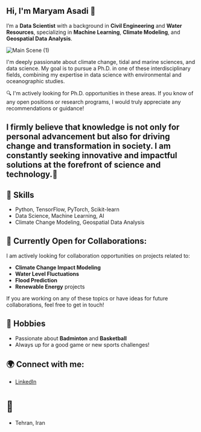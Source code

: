 ## Hi, I'm Maryam Asadi 👋

I’m a **Data Scientist** with a background in **Civil Engineering** and **Water Resources**, specializing in **Machine Learning**, **Climate Modeling**, and **Geospatial Data Analysis**.

![Main Scene (1)](https://github.com/user-attachments/assets/09d58cd8-66e7-4787-9d96-638e6ad70524)

I'm deeply passionate about climate change, tidal and marine sciences, and data science. My goal is to pursue a Ph.D. in one of these interdisciplinary fields, combining my expertise in data science with environmental and oceanographic studies.

🔍 I'm actively looking for Ph.D. opportunities in these areas. If you know of any open positions or research programs, I would truly appreciate any recommendations or guidance!

## I firmly believe that knowledge is not only for personal advancement but also for driving change and transformation in society. I am constantly seeking innovative and impactful solutions at the forefront of science and technology.🎯

## 🔧 Skills
- Python, TensorFlow, PyTorch, Scikit-learn
- Data Science, Machine Learning, AI
- Climate Change Modeling, Geospatial Data Analysis

## 🎯 Currently Open for Collaborations:
I am actively looking for collaboration opportunities on projects related to:
- **Climate Change Impact Modeling**
- **Water Level Fluctuations**
- **Flood Prediction**
- **Renewable Energy** projects

If you are working on any of these topics or have ideas for future collaborations, feel free to get in touch!

## 🎾 Hobbies
- Passionate about **Badminton** and **Basketball**
- Always up for a good game or new sports challenges!

## 🌍 Connect with me:
- [LinkedIn](https://www.linkedin.com/in/maryam-asadii/)
# 📍
- Tehran, Iran


